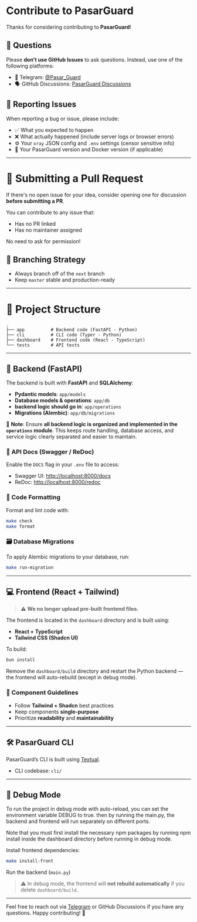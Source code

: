 

# Contribute to PasarGuard

Thanks for considering contributing to **PasarGuard**!

## 🙋 Questions

Please **don’t use GitHub Issues** to ask questions. Instead, use one of the following platforms:

* 💬 Telegram: [@Pasar_Guard](https://t.me/pasar_guard)
* 🗣️ GitHub Discussions: [PasarGuard Discussions](https://github.com/pasarguard/panel/discussions)

## 🐞 Reporting Issues

When reporting a bug or issue, please include:

* ✅ What you expected to happen
* ❌ What actually happened (include server logs or browser errors)
* ⚙️ Your `xray` JSON config and `.env` settings (censor sensitive info)
* 🔢 Your PasarGuard version and Docker version (if applicable)

---

# 🚀 Submitting a Pull Request

If there's no open issue for your idea, consider opening one for discussion **before submitting a PR**.

You can contribute to any issue that:

* Has no PR linked
* Has no maintainer assigned

No need to ask for permission!

## 🔀 Branching Strategy

* Always branch off of the `next` branch
* Keep `master` stable and production-ready

---

# 📁 Project Structure

```text
.
├── app          # Backend code (FastAPI - Python)
├── cli          # CLI code (Typer - Python)
├── dashboard    # Frontend code (React - TypeScript)
└── tests        # API tests
```

---

## 🧠 Backend (FastAPI)

The backend is built with **FastAPI** and **SQLAlchemy**:

* **Pydantic models**: `app/models`
* **Database models & operations**: `app/db`
* **backend logic should go in**: `app/operations`
* **Migrations (Alembic)**: `app/db/migrations`

🧩 **Note**: Ensure **all backend logic is organized and implemented in the `operations` module**. This keeps route handling, database access, and service logic clearly separated and easier to maintain.

### 📘 API Docs (Swagger / ReDoc)

Enable the `DOCS` flag in your `.env` file to access:

* Swagger UI: [http://localhost:8000/docs](http://localhost:8000/docs)
* ReDoc: [http://localhost:8000/redoc](http://localhost:8000/redoc)

### 🎯 Code Formatting

Format and lint code with:

```bash
make check
make format
```

### 🗃️ Database Migrations

To apply Alembic migrations to your database, run:

```bash
make run-migration
```

---

## 💻 Frontend (React + Tailwind)

> ⚠️ **We no longer upload pre-built frontend files.**

The frontend is located in the `dashboard` directory and is built using:

* **React + TypeScript**
* **Tailwind CSS (Shadcn UI)**

To build:

```bash
bun install
```

Remove the `dashboard/build` directory and restart the Python backend — the frontend will auto-rebuild (except in debug mode).

### 🧩 Component Guidelines

* Follow **Tailwind + Shadcn** best practices
* Keep components **single-purpose**
* Prioritize **readability** and **maintainability**

---

## 🛠️ PasarGuard CLI

PasarGuard’s CLI is built using [Textual](https://textual.textualize.io/).

* CLI codebase: `cli/`

---

## 🐛 Debug Mode

To run the project in debug mode with auto-reload, you can set the environment variable DEBUG to true. then by running the main.py, the backend and frontend will run separately on different ports.

Note that you must first install the necessary npm packages by running npm install inside the dashboard directory before running in debug mode.

Install frontend dependencies:

```bash
make install-front
```

Run the backend (`main.py`)

> ⚠️ In debug mode, the frontend will **not rebuild automatically** if you delete `dashboard/build`.

---

Feel free to reach out via [Telegram](https://t.me/pasar_guard) or GitHub Discussions if you have any questions. Happy contributing! 🚀
